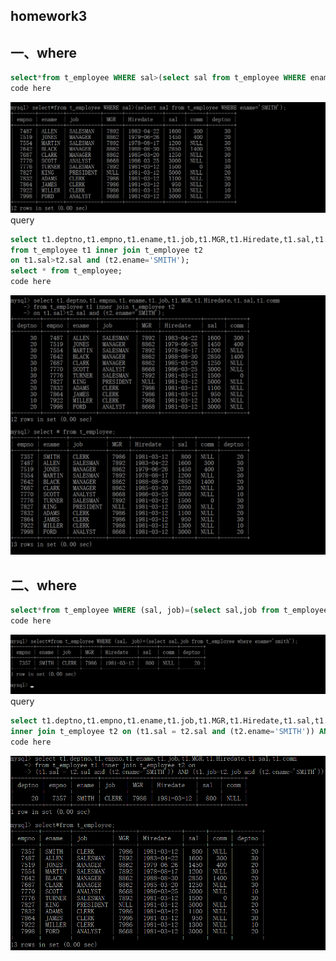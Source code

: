 ## homework3
## 一、where
```sql
select*from t_employee WHERE sal>(select sal from t_employee WHERE ename='SMITH');
code here
```
![](https://github.com/shiyuexin123/homework/blob/master/3.1.png)
query
```sql
select t1.deptno,t1.empno,t1.ename,t1.job,t1.MGR,t1.Hiredate,t1.sal,t1.comm
from t_employee t1 inner join t_employee t2
on t1.sal>t2.sal and (t2.ename='SMITH');
select * from t_employee;
code here
```
![](https://github.com/shiyuexin123/homework/blob/master/3.2.png)
## 二、where
```sql
select*from t_employee WHERE (sal, job)=(select sal,job from t_employee where ename='smith');
code here
```
![](https://github.com/shiyuexin123/homework/blob/master/3.3.png)
query
```sql
select t1.deptno,t1.empno,t1.ename,t1.job,t1.MGR,t1.Hiredate,t1.sal,t1.comm from t_employee t1 
inner join t_employee t2 on (t1.sal = t2.sal and (t2.ename='SMITH')) AND (t1.job=t2.job and (t2.ename='SMITH'));
code here
```
![](https://github.com/shiyuexin123/homework/blob/master/3.4.png)
